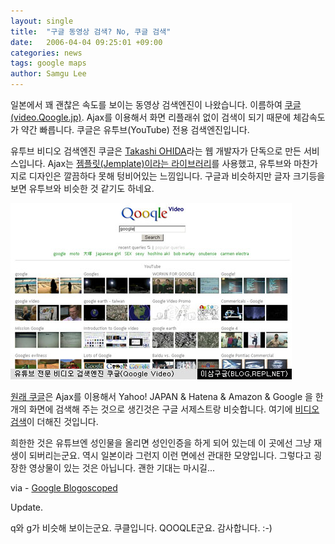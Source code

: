 ```yaml
---
layout: single
title:  "구글 동영상 검색? No, 쿠글 검색"
date:   2006-04-04 09:25:01 +09:00
categories: news
tags: google maps
author: Samgu Lee
---
```

일본에서 꽤 괜찮은 속도를 보이는 동영상 검색엔진이 나왔습니다. 이름하여 [쿠글(video.Qoogle.jp)](http://video.qoogle.jp). Ajax를 이용해서 화면 리플래쉬 없이 검색이 되기 때문에 체감속도가 약간 빠릅니다. 쿠글은 유투브(YouTube) 전용 검색엔진입니다.

유투브 비디오 검색엔진 쿠글은 [Takashi OHIDA](http://solvalou.net/)라는 웹 개발자가 단독으로 만든 서비스입니다. Ajax는 [젬플릿(Jemplate)이라는 라이브러리](http://blog.ingy.net/2006/02/jemplate_a_template_toolkit_fo_1.html)를 사용했고, 유투브와 마찬가지로 디자인은 깔끔하다 못해 텅비어있는 느낌입니다. 구글과 비슷하지만 글자 크기등을 보면 유투브와 비슷한 것 같기도 하네요.

![구글과 비슷한 쿠글 비디오검색](/assets/qoogle_screenshot.jpg)

[원래 쿠글](http://qooqle.jp/)은 Ajax를 이용해서 Yahoo! JAPAN & Hatena & Amazon & Google 을 한개의 화면에 검색해 주는 것으로 생긴것은 구글 서제스트랑 비슷합니다. 여기에 [비디오 검색](http://video.qooqle.jp/)이 더해진 것입니다.

희한한 것은 유튜브엔 성인물을 올리면 성인인증을 하게 되어 있는데 이 곳에선 그냥 재생이 되버리는군요. 역시 일본이라 그런지 이런 면에선 관대한 모양입니다. 그렇다고 굉장한 영상물이 있는 것은 아닙니다. 괜한 기대는 마시길...

via - <a href="http://blog.outer-court.com/archive/2006-03-31-n50.html">Google Blogoscoped</a>

Update.

q와 g가 비슷해 보이는군요. 쿠클입니다. QOOQLE군요. 감사합니다. :-)
